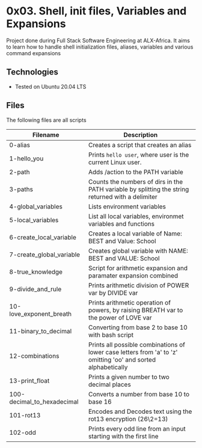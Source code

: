 # 0x03. Shell, init files, Variables and Expansions
Project done during Full Stack Software Engineering at ALX-Africa. It aims to learn how to handle shell initialization files, aliases, variables and various command expansions

## Technologies
* Tested on Ubuntu 20.04 LTS

## Files
The following files are all scripts

| Filename | Description|
--- | ---
0-alias | Creates a script that creates an alias
1-hello_you | Prints `hello user`, where user is the current Linux user.
2-path | Adds /action to the PATH variable
3-paths | Counts the numbers of dirs in the PATH variable by splitting the string returned with a delimiter
4-global_variables | Lists environment variables
5-local_variables | List all local variables, environmet variables and functions
6-create_local_variable | Creates a local variable of Name: BEST and Value: School
7-create_global_variable | Creates global variable with NAME: BEST and VALUE: School
8-true_knowledge | Script for arithmetic expansion and paramater expansion combined
9-divide_and_rule | Prints arithmetic division of POWER var by DIVIDE var
10-love_exponent_breath | Prints arithmetic operation of powers, by raising BREATH var to the power of LOVE var
11-binary_to_decimal | Converting from base 2 to base 10 with bash script
12-combinations | Prints all possible combinations of lower case letters from 'a' to 'z' omitting 'oo' and sorted alphabetically
13-print_float | Prints a given number to two decimal places
100-decimal_to_hexadecimal | Converts a number from base 10 to base 16
101-rot13 | Encodes and Decodes text using the rot13 encryption (26\2=13)
102-odd | Prints every odd line from an input starting with the first line
